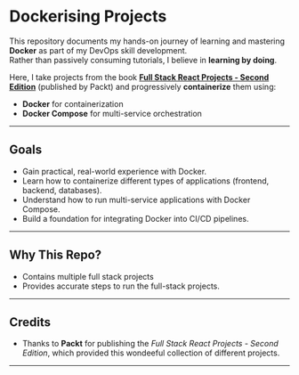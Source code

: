 # Dockerising Projects

This repository documents my hands-on journey of learning and mastering **Docker** as part of my DevOps skill development.  
Rather than passively consuming tutorials, I believe in **learning by doing**.  

Here, I take projects from the book **[Full Stack React Projects - Second Edition](https://github.com/PacktPublishing/Full-Stack-React-Projects-Second-Edition)** (published by Packt) and progressively **containerize** them using:

- **Docker** for containerization  
- **Docker Compose** for multi-service orchestration  

---

## Goals

- Gain practical, real-world experience with Docker.  
- Learn how to containerize different types of applications (frontend, backend, databases).  
- Understand how to run multi-service applications with Docker Compose.  
- Build a foundation for integrating Docker into CI/CD pipelines.  

---

## Why This Repo?

- Contains multiple full stack projects
- Provides accurate steps to run the full-stack projects.  
 

---

## Credits

- Thanks to **Packt** for publishing the *Full Stack React Projects - Second Edition*, which provided this wondeeful collection of different projects.  

---

